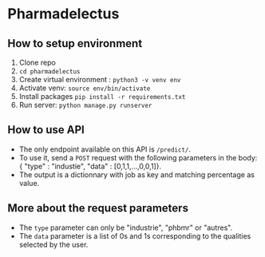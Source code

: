 # Pharmadelectus

## How to setup environment
1. Clone repo
2. `cd pharmadelectus`
3. Create virtual environment : `python3 -v venv env`
4. Activate venv: `source env/bin/activate`
5. Install packages `pip install -r requirements.txt`
6. Run server: `python manage.py runserver`

## How to use API
- The only endpoint available on this API is `/predict/`.
- To use it, send a `POST` request with the following parameters in the body:
{ "type" : "industie", "data" : [0,1,1,...,0,0,1]}.
- The output is a dictionnary with job as key and matching percentage as value.

## More about the request parameters
- The `type` parameter can only be "industrie", "phbmr" or "autres".
- The `data` parameter is a list of 0s and 1s corresponding to the qualities selected by the user.
